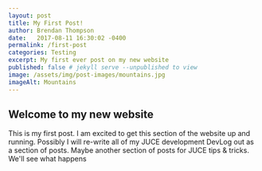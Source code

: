```yaml
---
layout: post
title: My First Post!
author: Brendan Thompson
date:   2017-08-11 16:30:02 -0400
permalink: /first-post
categories: Testing
excerpt: My first ever post on my new website
published: false # jekyll serve --unpublished to view
image: /assets/img/post-images/mountains.jpg
imageAlt: Mountains
---
```


## Welcome to my new website

This is my first post. I am excited to get this section of the website up and running. Possibly I will re-write all of my JUCE development DevLog out as a section of posts. Maybe another section of posts for JUCE tips & tricks. We'll see what happens
